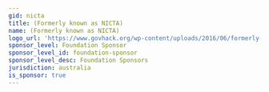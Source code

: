```yaml
---
gid: nicta
title: (Formerly known as NICTA)
name: (Formerly known as NICTA)
logo_url: 'https://www.govhack.org/wp-content/uploads/2016/06/formerly-known-as-nicta.jpg'
sponsor_level: Foundation Sponsor
sponsor_level_id: foundation-sponsor
sponsor_level_desc: Foundation Sponsors
jurisdiction: australia
is_sponsor: true
---
```


